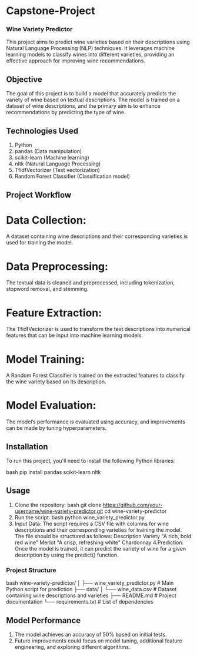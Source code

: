 # Capstone-Project
### Wine Variety Predictor
This project aims to predict wine varieties based on their descriptions using Natural Language Processing (NLP) techniques. It leverages machine learning models to classify wines into different varieties, providing an effective approach for improving wine recommendations.

## Objective
The goal of this project is to build a model that accurately predicts the variety of wine based on textual descriptions. The model is trained on a dataset of wine descriptions, and the primary aim is to enhance recommendations by predicting the type of wine.

## Technologies Used
1. Python
2. pandas (Data manipulation)
3. scikit-learn (Machine learning)
4. nltk (Natural Language Processing)
5. TfidfVectorizer (Text vectorization)
6. Random Forest Classifier (Classification model)

## Project Workflow
# Data Collection:
A dataset containing wine descriptions and their corresponding varieties is used for training the model.

# Data Preprocessing:
The textual data is cleaned and preprocessed, including tokenization, stopword removal, and stemming.

# Feature Extraction:
The TfidfVectorizer is used to transform the text descriptions into numerical features that can be input into machine learning models.

# Model Training:
A Random Forest Classifier is trained on the extracted features to classify the wine variety based on its description.

# Model Evaluation:
The model’s performance is evaluated using accuracy, and improvements can be made by tuning hyperparameters.

## Installation
To run this project, you'll need to install the following Python libraries:

bash
pip install pandas scikit-learn nltk

## Usage
1. Clone the repository:
   bash
   git clone https://github.com/your-username/wine-variety-predictor.git
cd wine-variety-predictor
3. Run the script:
bash
python wine_variety_predictor.py
4. Input Data: The script requires a CSV file with columns for wine descriptions and their corresponding varieties for training the model. The file should be structured as follows:
   Description	             Variety
"A rich, bold red wine"	     Merlot
"A crisp, refreshing white"	 Chardonnay
4.Prediction: Once the model is trained, it can predict the variety of wine for a given description by using the predict() function.

### Project Structure
bash
wine-variety-predictor/
│
├── wine_variety_predictor.py  # Main Python script for prediction
├── data/
│   └── wine_data.csv         # Dataset containing wine descriptions and varieties
├── README.md                # Project documentation
└── requirements.txt         # List of dependencies

## Model Performance
1. The model achieves an accuracy of 50% based on initial tests.
2. Future improvements could focus on model tuning, additional feature engineering, and exploring different algorithms.


